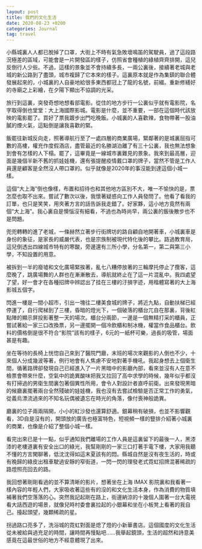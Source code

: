 ```yaml
---
layout: post
title: 我們的文化生活
date: 2020-08-23 +0200
categories: Journal
tag: travel
---
```


小縣城裏人人都已脫掉了口罩，大街上不時有氣急敗壞鳴笛的駕駛員，過了這段路況極差的區域，可能會是一片開發區的樣子，仿照省會種植的綠植齊齊排開，這兒反倒行人少些。不過，這樣的景象並不會持續多長，一兩公裏後，接續著老城與老城的新公路到了盡頭，城市複歸了它本來的樣子。這裏原本就是作為集鎮的聯合體發展起來的，小城裏的人自豪地給很多東西都冠上了龍的名號，前綴。重新修繕好的寺廟之上彩繪，在夕陽下顯出不協調的光采。

旅行到這裏，突發奇想地想看部電影。從住的地方步行一公裏似乎就有電影院，名字取得倒也堂堂：大上海國際影城。電影是什麼，並不重要，一部在這個時代該放映的電影罷了。買好了票我踱步出門吃晚飯。小城裏的人喜歡辣，食物帶著一股油膩的煙火氣，這點倒是讓我喜歡的緊。

飯罷往新城反向走，照著導航行至了一處四層的商業廣場，緊鄰著的是城裏屈指可數的高樓，權充作度假酒店，盡管最近的名勝湖泊離了有三十公裏，我也無法想象到會有怎樣的人下榻。罷了，這畢竟是一線城市裏難見的景象。我來到最高層，迎面是幾個半新不舊的抓娃娃機，還有張提醒疫情戴口罩的牌子，當然不管是工作人員還是顧客是全然沒人帶口罩的。似乎就像是2020年的事沒能到達這個小城一樣。

這個“大上海”倒也像樣，布置和招待也和其他地方區別不大，唯一不愉快的是，票怎麼也取不出來。嘗試了數次以後，我懷著疑惑向工作人員發問了。他看了看我的訂單，也只是笑笑，用夾著方言的話告訴我走錯了。好家夥，這小地方竟然有兩個“大上海”。我心裏自是懊惱沒有細看，不過也為時尚早，兩公裏的飯後散步也不是問題。

兜兜轉轉的進了老城，一條赫然立著步行街牌坊的路自顧自地開著車，小城裏車是身份的象征，是家長的威嚴代表，也是宗族制被現代特化後的攀比。路過教育局，這兒倒透出四線城市特有的寒酸，旁邊還有三所小學，分名第一，第二與第三小學，不知設置的用意。

被拆到一半的廢墟和文化廣場緊挨著，亂七八糟停放著的三輪摩托停止了攬客，這麼晚了，跳廣場舞的人群也在漸漸散去，導航就終止在了這一片混亂中。我四處望了望，好一會才在各種招牌中辨認出了挂在三樓的汙損字迹，用楷體寫著的大上海影城五個字。

閃進一樓是一間小超市，引出一塊往二樓美食城的牌子，將近九點，自動扶梯已經停運了，自行爬梯到了三樓，昏暗的燈光下，一個破落的櫃台兀自在那裏，背後紅點陣的顯示屏投影著整一天的場次。櫃台分兩節，一邊是一個無精打采的櫃員，正嘗試著給一家三口改換票，另一邊擺開一個冷飲櫃和制冰機，權當作食品櫃台。飲料的價格倒是很不符合“影院”該有的樣子，6元的一紙杯可樂，過長的吸管，場面甚是有趣。

坐在等待的長椅上恍惚自己來到了醫院門廳，末班的場次來觀影的人倒也不少，十來個人分成幾波等著，例行地會有人焦慮不安地對著手機吼。我起身想去上個衛生間，循著路牌卻發現自己已經進入了一片黑暗中的影廳內部，看來並沒有人在意不檢票會帶來什麼，空氣中的詭異酸味把我又拉回了高中求學的時候，幾年似乎都沒有打掃過的男衛生間裏包著個異性所用，會令人對設計者直呼前衛。出來發現黑暗的候廳裏擺著兩台全然殘破的娃娃機，我也沒有去嘗試檢驗是否正常工作的勇氣，從義烏漂流過來的不知名玩偶被遺忘在時光的角落，像付喪神般詭異。

廳裏的位子兩兩隔開，小小的紅沙發也還算舒適。銀幕稍有破損，也並不影響觀看，3D自是沒有的，開頭放的廣告也極富特色，短視頻一樣的豎排介紹著小城裏的商業，也像是介紹了整個小城一樣。

看完出來已是十一點，似乎通知我們離場的工作人員是這裏留下的最後一人，黑漆漆的老樓道裏有安全出口的綠光，我幫剛剛的一家三口打著手電下樓，大家用我聽不懂的方言閑聊著，低沈沈得如這末夏該有的悶。縣城自然是沒有夜生活的，時或有晚歸的綠皮出租車駛過安靜的窄街道，一閃一閃的理發老式霓虹招牌混著稀疏的路燈照亮回去的路。

我回想著剛剛看過的並不算清晰的影片，想著坐在上海 IMAX 影院裏和我看著一樣內容的年輕人們，大家吸收著這些有的沒的和文化生活本身，作為消費的物質填補著我們空落落的心。突然我記起剛在路上，街邊納涼的十幾個人圍著一台大電視看大話西遊的場景，就像兒時村委會裏拉起的小銀幕和坐在小板凳上看著的我自己。擡起頭望，幾顆稀疏的星。

拐過路口亮多了，洗浴城的霓虹對面是熄了燈的小新華書店。這個國度的文化生活從未被給與過充足的時間，讓時間再慢點吧……我舉起鏡頭，生活的超然和詩意美感竟在這最世俗的地方不經意體現了出來。